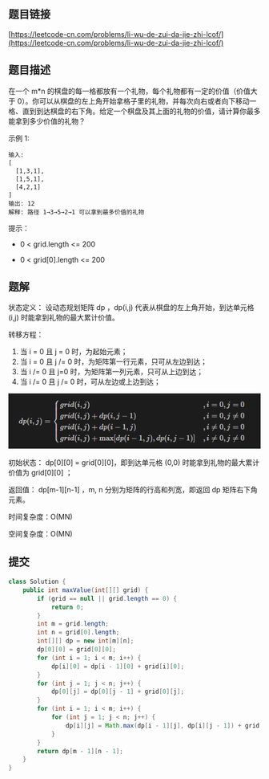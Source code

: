 ## 题目链接

[https://leetcode-cn.com/problems/li-wu-de-zui-da-jie-zhi-lcof/](https://leetcode-cn.com/problems/li-wu-de-zui-da-jie-zhi-lcof/)

## 题目描述

在一个 m*n 的棋盘的每一格都放有一个礼物，每个礼物都有一定的价值（价值大于 0）。你可以从棋盘的左上角开始拿格子里的礼物，并每次向右或者向下移动一格、直到到达棋盘的右下角。给定一个棋盘及其上面的礼物的价值，请计算你最多能拿到多少价值的礼物？

示例 1:

```
输入: 
[
  [1,3,1],
  [1,5,1],
  [4,2,1]
]
输出: 12
解释: 路径 1→3→5→2→1 可以拿到最多价值的礼物
```

提示：

- 0 < grid.length <= 200

- 0 < grid[0].length <= 200

## 题解

状态定义： 设动态规划矩阵 dp ，dp(i,j) 代表从棋盘的左上角开始，到达单元格 (i,j) 时能拿到礼物的最大累计价值。

转移方程：
1. 当 i = 0 且 j = 0 时，为起始元素；
2. 当 i = 0 且 j /= 0 时，为矩阵第一行元素，只可从左边到达；
3. 当 i /= 0 且 j=0 时，为矩阵第一列元素，只可从上边到达；
4. 当 i /= 0 且 j /= 0 时，可从左边或上边到达；

![](./img/47/Snipaste_2021-02-20_14-03-22.png)

初始状态： dp[0][0] = grid[0][0]，即到达单元格 (0,0) 时能拿到礼物的最大累计价值为 grid[0][0] ；

返回值： dp[m-1][n-1] ，m, n 分别为矩阵的行高和列宽，即返回 dp 矩阵右下角元素。

时间复杂度：O(MN)

空间复杂度：O(MN)

## 提交

```java
class Solution {
    public int maxValue(int[][] grid) {
        if (grid == null || grid.length == 0) {
            return 0;
        }
        int m = grid.length;
        int n = grid[0].length;
        int[][] dp = new int[m][n];
        dp[0][0] = grid[0][0];
        for (int i = 1; i < m; i++) {
            dp[i][0] = dp[i - 1][0] + grid[i][0];
        }
        for (int j = 1; j < n; j++) {
            dp[0][j] = dp[0][j - 1] + grid[0][j];
        }
        for (int i = 1; i < m; i++) {
            for (int j = 1; j < n; j++) {
                dp[i][j] = Math.max(dp[i - 1][j], dp[i][j - 1]) + grid[i][j];
            }
        }
        return dp[m - 1][n - 1];
    }
}
```
